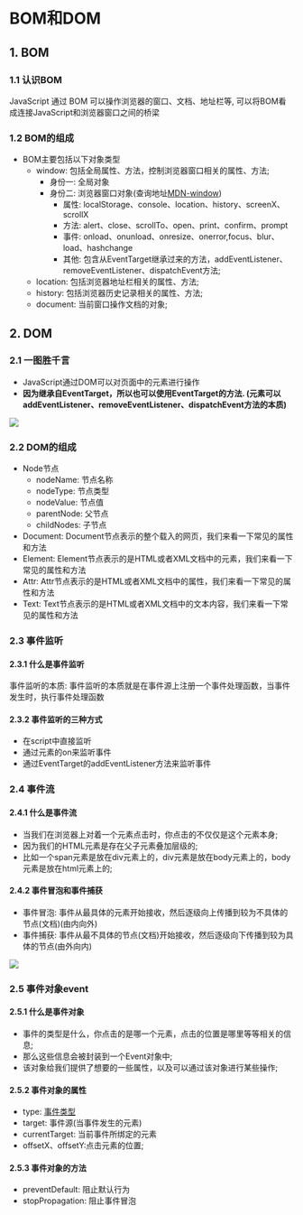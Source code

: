 # BOM和DOM

## 1. BOM

### 1.1 认识BOM

JavaScript 通过 BOM 可以操作浏览器的窗口、文档、地址栏等, 可以将BOM看成连接JavaScript和浏览器窗口之间的桥梁

### 1.2 BOM的组成

- BOM主要包括以下对象类型
  - window: 包括全局属性、方法，控制浏览器窗口相关的属性、方法;
    - 身份一: 全局对象
    - 身份二: 浏览器窗口对象(查询地址[MDN-window](https://developer.mozilla.org/zh-CN/docs/Web/API/Window))
      - 属性: localStorage、console、location、history、screenX、scrollX
      - 方法: alert、close、scrollTo、open、print、confirm、prompt
      - 事件: onload、onunload、onresize、onerror,focus、blur、load、hashchange
      - 其他: 包含从EventTarget继承过来的方法，addEventListener、removeEventListener、dispatchEvent方法;
  - location: 包括浏览器地址栏相关的属性、方法;
  - history: 包括浏览器历史记录相关的属性、方法;
  - document: 当前窗口操作文档的对象;

## 2. DOM


### 2.1 一图胜千言

- JavaScript通过DOM可以对页面中的元素进行操作
- **因为继承自EventTarget，所以也可以使用EventTarget的方法. (元素可以addEventListener、removeEventListener、dispatchEvent方法的本质)**

![](https://imgsbed-1301560453.cos.ap-shanghai.myqcloud.com//blog202306190709818.png)

### 2.2 DOM的组成

- Node节点
  - nodeName: 节点名称
  - nodeType: 节点类型
  - nodeValue: 节点值
  - parentNode: 父节点
  - childNodes: 子节点
- Document: Document节点表示的整个载入的网页，我们来看一下常见的属性和方法
- Element: Element节点表示的是HTML或者XML文档中的元素，我们来看一下常见的属性和方法
- Attr: Attr节点表示的是HTML或者XML文档中的属性，我们来看一下常见的属性和方法
- Text: Text节点表示的是HTML或者XML文档中的文本内容，我们来看一下常见的属性和方法

### 2.3 事件监听

#### 2.3.1 什么是事件监听

事件监听的本质: 事件监听的本质就是在事件源上注册一个事件处理函数，当事件发生时，执行事件处理函数

#### 2.3.2 事件监听的三种方式

- 在script中直接监听
- 通过元素的on来监听事件
- 通过EventTarget的addEventListener方法来监听事件

### 2.4 事件流

#### 2.4.1 什么是事件流

- 当我们在浏览器上对着一个元素点击时，你点击的不仅仅是这个元素本身;
- 因为我们的HTML元素是存在父子元素叠加层级的;
- 比如一个span元素是放在div元素上的，div元素是放在body元素上的，body元素是放在html元素上的;

#### 2.4.2 事件冒泡和事件捕获

- 事件冒泡: 事件从最具体的元素开始接收，然后逐级向上传播到较为不具体的节点(文档)(由内向外)
- 事件捕获: 事件从最不具体的节点(文档)开始接收，然后逐级向下传播到较为具体的节点(由外向内)

![](https://imgsbed-1301560453.cos.ap-shanghai.myqcloud.com//blog202306190752811.png)

### 2.5 事件对象event

#### 2.5.1 什么是事件对象

- 事件的类型是什么，你点击的是哪一个元素，点击的位置是哪里等等相关的信息;
- 那么这些信息会被封装到一个Event对象中;
- 该对象给我们提供了想要的一些属性，以及可以通过该对象进行某些操作;

#### 2.5.2 事件对象的属性

- type: [事件类型](https://developer.mozilla.org/zh-CN/docs/Web/Events)
- target: 事件源(当事件发生的元素)
- currentTarget: 当前事件所绑定的元素
- offsetX、offsetY:点击元素的位置;

#### 2.5.3 事件对象的方法

- preventDefault: 阻止默认行为
- stopPropagation: 阻止事件冒泡

